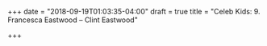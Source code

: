 +++
date = "2018-09-19T01:03:35-04:00"
draft = true
title = "Celeb Kids: 9. Francesca Eastwood – Clint Eastwood"

+++
